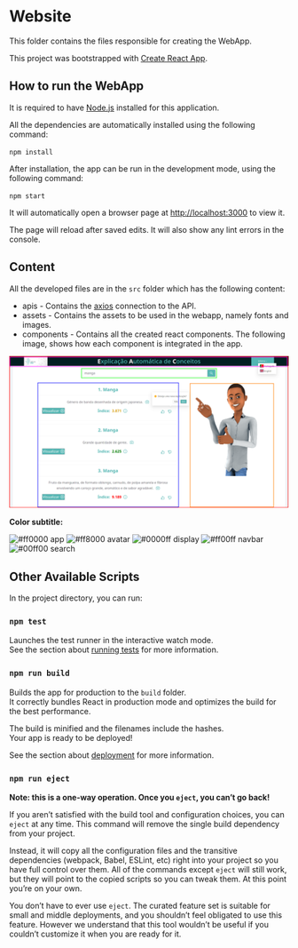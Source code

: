 # Website

This folder contains the files responsible for creating the WebApp.

This project was bootstrapped with [Create React App](https://github.com/facebook/create-react-app).

## How to run the WebApp

It is required to have [Node.js](https://nodejs.org/en/) installed for this application.

All the dependencies are automatically installed using the following command:

`npm install`

After installation, the app can be run in the development mode, using the following command:

`npm start`

It will automatically open a browser page at [http://localhost:3000](http://localhost:3000) to view it.

The page will reload after saved edits.
It will also show any lint errors in the console.

## Content

All the developed files are in the `src` folder which has the following content:

* apis - Contains the [axios](https://www.npmjs.com/package/axios) connection to the API.
* assets - Contains the assets to be used in the webapp, namely fonts and images.
* components - Contains all the created react components.
The following image, shows how each component is integrated in the app.

![component_distribution](../../diagrams/webapp_components_destribution.png)

**Color subtitle:**

![#ff0000](https://via.placeholder.com/15/ff0000/000000?text=+) app
![#ff8000](https://via.placeholder.com/15/ff8000/000000?text=+) avatar
![#0000ff](https://via.placeholder.com/15/0000ff/000000?text=+) display
![#ff00ff](https://via.placeholder.com/15/ff00ff/000000?text=+) navbar
![#00ff00](https://via.placeholder.com/15/00ff00/000000?text=+) search

## Other Available Scripts

In the project directory, you can run:

### `npm test`

Launches the test runner in the interactive watch mode.<br />
See the section about [running tests](https://facebook.github.io/create-react-app/docs/running-tests) for more information.

### `npm run build`

Builds the app for production to the `build` folder.<br />
It correctly bundles React in production mode and optimizes the build for the best performance.

The build is minified and the filenames include the hashes.<br />
Your app is ready to be deployed!

See the section about [deployment](https://facebook.github.io/create-react-app/docs/deployment) for more information.

### `npm run eject`

**Note: this is a one-way operation. Once you `eject`, you can’t go back!**

If you aren’t satisfied with the build tool and configuration choices, you can `eject` at any time. This command will remove the single build dependency from your project.

Instead, it will copy all the configuration files and the transitive dependencies (webpack, Babel, ESLint, etc) right into your project so you have full control over them. All of the commands except `eject` will still work, but they will point to the copied scripts so you can tweak them. At this point you’re on your own.

You don’t have to ever use `eject`. The curated feature set is suitable for small and middle deployments, and you shouldn’t feel obligated to use this feature. However we understand that this tool wouldn’t be useful if you couldn’t customize it when you are ready for it.

